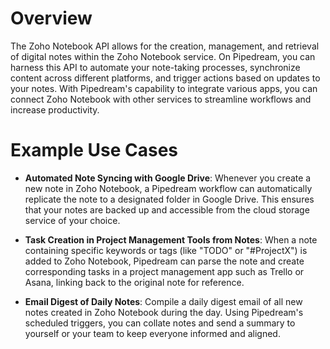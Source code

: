 # Overview

The Zoho Notebook API allows for the creation, management, and retrieval of digital notes within the Zoho Notebook service. On Pipedream, you can harness this API to automate your note-taking processes, synchronize content across different platforms, and trigger actions based on updates to your notes. With Pipedream's capability to integrate various apps, you can connect Zoho Notebook with other services to streamline workflows and increase productivity.

# Example Use Cases

- **Automated Note Syncing with Google Drive**: Whenever you create a new note in Zoho Notebook, a Pipedream workflow can automatically replicate the note to a designated folder in Google Drive. This ensures that your notes are backed up and accessible from the cloud storage service of your choice.

- **Task Creation in Project Management Tools from Notes**: When a note containing specific keywords or tags (like "TODO" or "#ProjectX") is added to Zoho Notebook, Pipedream can parse the note and create corresponding tasks in a project management app such as Trello or Asana, linking back to the original note for reference.

- **Email Digest of Daily Notes**: Compile a daily digest email of all new notes created in Zoho Notebook during the day. Using Pipedream's scheduled triggers, you can collate notes and send a summary to yourself or your team to keep everyone informed and aligned.
